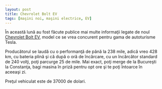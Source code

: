 ```yaml
---
layout: post
title: Chevrolet Bolt EV
tags: [maşini noi, maşini electrice, EV]
---
```


În această lună au fost făcute publice mai multe informaţii legate de noul <a href="http://www.chevrolet.com/bolt-ev-electric-vehicle.html" title="Chevrolet Bolt EV" target="_blank">Chevrolet Bolt EV</a>, model ce se vrea concurent pentru gama de autoturisme Tesla.

Producătorul se laudă cu o performanţă de până la 238 mile, adică vreo 428 km, cu bateria plină şi că după o oră de încărcare, cu un încărcător standard de 240 volţi, poţi parcurge 25 de mile. Mai exact, poţi merge de la Bucureşti la Constanţa, bagi masina în priză pentru opt ore şi te poţi întoarce în aceeaşi zi.

Preţul vehiculat este de 37000 de dolari.
